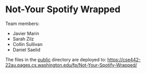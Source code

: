 # Not-Your Spotify Wrapped

Team members:
* Javier Marin
* Sarah Zilz
* Collin Sullivan
* Daniel Saelid

The files in the [public](/public) directory are deployed to: https://cse442-22au.pages.cs.washington.edu/fp/Not-Your-Spotify-Wrapped/
